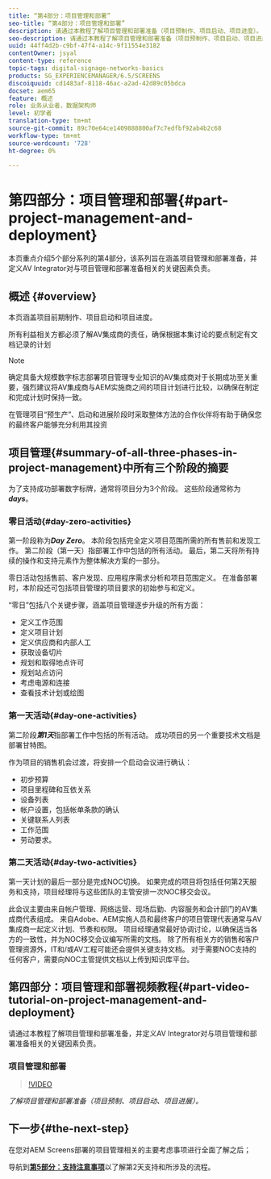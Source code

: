 ```yaml
---
title: “第4部分：项目管理和部署”
seo-title: “第4部分：项目管理和部署”
description: 请通过本教程了解项目管理和部署准备（项目预制作、项目启动、项目进度）。 此外，还要了解如何定义项目范围和计划，以及收集有关供应商、内部人工和剪切表的信息。
seo-description: 请通过本教程了解项目管理和部署准备（项目预制作、项目启动、项目进度）。 此外，还要了解如何定义项目范围和计划，以及收集有关供应商、内部人工和剪切表的信息。
uuid: 44ff4d2b-c9bf-47f4-a14c-9f11554e3182
contentOwner: jsyal
content-type: reference
topic-tags: digital-signage-networks-basics
products: SG_EXPERIENCEMANAGER/6.5/SCREENS
discoiquuid: cd1483af-8118-46ac-a2ad-42d89c05bdca
docset: aem65
feature: 概述
role: 业务从业者，数据架构师
level: 初学者
translation-type: tm+mt
source-git-commit: 89c70e64ce1409888800af7c7edfbf92ab4b2c68
workflow-type: tm+mt
source-wordcount: '728'
ht-degree: 0%

---
```



# 第四部分：项目管理和部署{#part-project-management-and-deployment}

本页重点介绍5个部分系列的第4部分，该系列旨在涵盖项目管理和部署准备，并定义AV Integrator对与项目管理和部署准备相关的关键因素负责。

## 概述 {#overview}

本页涵盖项目前期制作、项目启动和项目进度。

所有利益相关方都必须了解AV集成商的责任，确保根据本集讨论的要点制定有文档记录的计划

>[!NOTE]
>
>确定具备大规模数字标志部署项目管理专业知识的AV集成商对于长期成功至关重要，强烈建议将AV集成商与AEM实施商之间的项目计划进行比较，以确保在制定和完成计划时保持一致。
>
>在管理项目“预生产”、启动和进展阶段时采取整体方法的合作伙伴将有助于确保您的最终客户能够充分利用其投资

## 项目管理{#summary-of-all-three-phases-in-project-management}中所有三个阶段的摘要

为了支持成功部署数字标牌，通常将项目分为3个阶段。 这些阶段通常称为&#x200B;***days***。

### 零日活动{#day-zero-activities}

第一阶段称为&#x200B;***Day Zero***。 本阶段包括完全定义项目范围所需的所有售前和发现工作。 第二阶段（第一天）指部署工作中包括的所有活动。 最后，第二天将所有持续的操作和支持元素作为整体解决方案的一部分。

零日活动包括售前、客户发现、应用程序需求分析和项目范围定义。 在准备部署时，本阶段还可包括项目管理的项目要求的初始参与和定义。

“零日”包括八个关键步骤，涵盖项目管理逐步升级的所有方面：

* 定义工作范围
* 定义项目计划
* 定义供应商和内部人工
* 获取设备切片
* 规划和取得地点许可
* 规划站点访问
* 考虑电源和连接
* 查看技术计划或绘图

### 第一天活动{#day-one-activities}

第二阶段&#x200B;***第1天***&#x200B;指部署工作中包括的所有活动。 成功项目的另一个重要技术文档是部署甘特图。

作为项目的销售机会过渡，将安排一个启动会议进行确认：

* 初步预算
* 项目里程碑和互依关系
* 设备列表
* 帐户设置，包括帐单条款的确认
* 关键联系人列表
* 工作范围
* 劳动要求。

### 第二天活动{#day-two-activities}

第一天计划的最后一部分是完成NOC切换。 如果完成的项目将包括任何第2天服务和支持，项目经理将与这些团队的主管安排一次NOC移交会议。

此会议主要由来自帐户管理、网络运营、现场后勤、内容服务和会计部门的AV集成商代表组成。 来自Adobe、AEM实施人员和最终客户的项目管理代表通常与AV集成商一起定义计划、节奏和权限。 项目经理通常最好协调讨论，以确保适当各方的一致性，并为NOC移交会议编写所需的文档。 除了所有相关方的销售和客户管理资源外，IT和/或AV工程可能还会提供关键支持文档。 对于需要NOC支持的任何客户，需要向NOC主管提供文档以上传到知识库平台。

## 第四部分：项目管理和部署视频教程{#part-video-tutorial-on-project-management-and-deployment}

请通过本教程了解项目管理和部署准备，并定义AV Integrator对与项目管理和部署准备相关的关键因素负责。

### 项目管理和部署

>[!VIDEO](https://video.tv.adobe.com/v/28408)

*了解项目管理和部署准备（项目预制、项目启动、项目进展）。*

## 下一步{#the-next-step}

在您对AEM Screens部署的项目管理相关的主要考虑事项进行全面了解之后；

导航到&#x200B;**[第5部分：支持注意事项](support-considerations.md)**&#x200B;以了解第2天支持和所涉及的流程。

